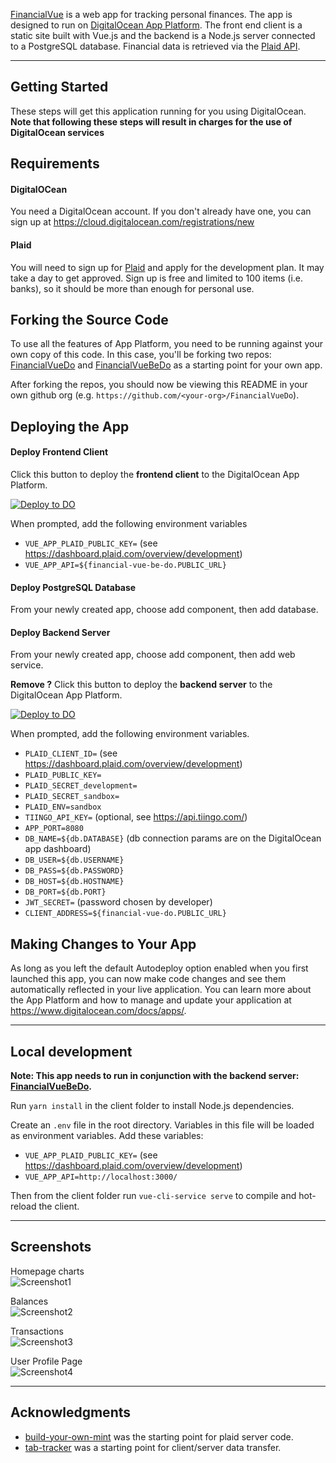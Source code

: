 [FinancialVue](https://github.com/blairun/FinancialVueDo) is a web app for tracking personal finances. The app is designed to run on [DigitalOcean App Platform](https://www.digitalocean.com/products/app-platform/). The front end client is a static site built with Vue.js and the backend is a Node.js server connected to a PostgreSQL database. Financial data is retrieved via the [Plaid API](https://plaid.com/).

---
## Getting Started

These steps will get this application running for you using DigitalOcean. **Note that following these steps will result in charges for the use of DigitalOcean services**


## Requirements

#### DigitalOCean
You need a DigitalOcean account. If you don't already have one, you can sign up at https://cloud.digitalocean.com/registrations/new

#### Plaid
You will need to sign up for [Plaid](https://plaid.com/) and apply for the development plan. It may take a day to get approved. Sign up is free and limited to 100 items (i.e. banks), so it should be more than enough for personal use.

## Forking the Source Code

To use all the features of App Platform, you need to be running against your own copy of this code. In this case, you'll be forking two repos: [FinancialVueDo](https://github.com/blairun/FinancialVueDo) and [FinancialVueBeDo](https://github.com/blairun/FinancialVueBeDo) as a starting point for your own app.

After forking the repos, you should now be viewing this README in your own github org (e.g. `https://github.com/<your-org>/FinancialVueDo`).

## Deploying the App

#### Deploy Frontend Client

Click this button to deploy the **frontend client** to the DigitalOcean App Platform.

 [![Deploy to DO](https://mp-assets1.sfo2.digitaloceanspaces.com/deploy-to-do/do-btn-blue.svg)](https://cloud.digitalocean.com/apps/new?repo=https://github.com/blairun/FinancialVueDo/tree/main)

When prompted, add the following environment variables

- `VUE_APP_PLAID_PUBLIC_KEY=` (see https://dashboard.plaid.com/overview/development)
- `VUE_APP_API=${financial-vue-be-do.PUBLIC_URL}`

#### Deploy PostgreSQL Database

From your newly created app, choose add component, then add database.
 
#### Deploy Backend Server

From your newly created app, choose add component, then add web service.

**Remove ?**
Click this button to deploy the **backend server** to the DigitalOcean App Platform.

 [![Deploy to DO](https://mp-assets1.sfo2.digitaloceanspaces.com/deploy-to-do/do-btn-blue.svg)](https://cloud.digitalocean.com/apps/new?repo=https://github.com/blairun/FinancialVueBeDo/tree/main)

When prompted, add the following environment variables. 

- `PLAID_CLIENT_ID=` (see https://dashboard.plaid.com/overview/development)
- `PLAID_PUBLIC_KEY=`
- `PLAID_SECRET_development=`
- `PLAID_SECRET_sandbox=`
- `PLAID_ENV=sandbox`
- `TIINGO_API_KEY=` (optional, see https://api.tiingo.com/)
- `APP_PORT=8080`
- `DB_NAME=${db.DATABASE}` (db connection params are on the DigitalOcean app dashboard)
- `DB_USER=${db.USERNAME}`
- `DB_PASS=${db.PASSWORD}`
- `DB_HOST=${db.HOSTNAME}`
- `DB_PORT=${db.PORT}`
- `JWT_SECRET=` (password chosen by developer)
- `CLIENT_ADDRESS=${financial-vue-do.PUBLIC_URL}`


## Making Changes to Your App

As long as you left the default Autodeploy option enabled when you first launched this app, you can now make code changes and see them automatically reflected in your live application. You can learn more about the App Platform and how to manage and update your application at https://www.digitalocean.com/docs/apps/.

---

## Local development

**Note: This app needs to run in conjunction with the backend server: [FinancialVueBeDo](https://github.com/blairun/FinancialVueBeDo).**

Run `yarn install` in the client folder to install Node.js dependencies.

Create an `.env` file in the root directory. Variables in this file will be loaded as environment variables. Add these variables:

- `VUE_APP_PLAID_PUBLIC_KEY=` (see https://dashboard.plaid.com/overview/development)
- `VUE_APP_API=http://localhost:3000/`

Then from the client folder run `vue-cli-service serve` to compile and hot-reload the client.

---

## Screenshots

Homepage charts<br>
![Screenshot1](https://raw.githubusercontent.com/blairun/FinancialVueDo/main/public/FinancialVue%20-%20Home.png)

Balances<br>
![Screenshot2](https://raw.githubusercontent.com/blairun/FinancialVueDo/main/public/FinancialVue%20-%20Balances.png)

Transactions<br>
![Screenshot3](https://raw.githubusercontent.com/blairun/FinancialVueDo/main/public/FinancialVue%20-%20Transactions.png)

User Profile Page<br>
![Screenshot4](https://raw.githubusercontent.com/blairun/FinancialVueDo/main/public/FinancialVue%20-%20User%20Profile.png)

---
## Acknowledgments

- [build-your-own-mint](https://github.com/yyx990803/build-your-own-mint) was the starting point for plaid server code.
- [tab-tracker](https://github.com/codyseibert/tab-tracker) was a starting point for client/server data transfer.
